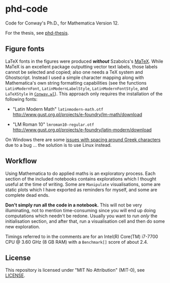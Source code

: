 # phd-code

Code for Conway's Ph.D., for Mathematica Version&nbsp;12.

For the thesis, see [phd-thesis](https://github.com/yawnoc/phd-thesis).

## Figure fonts

LaTeX fonts in the figures were produced ***without*** Szabolcs's [MaTeX][].
While MaTeX is an excellent package outputting vector text labels,
those labels cannot be selected and copied;
also one needs a TeX system and Ghostscript.
Instead I used a simple character mapping
along with Mathematica's own string formatting capabilities
(see the functions `LatinModernFont`, `LatinModernLabelStyle`,
`LatinModernFontStyle`, and `LaTeXStyle` in [`Conway.wl`](Conway.wl)).
This approach only requires the installation of the following fonts:

* "Latin Modern Math" `latinmodern-math.otf` <br>
  <http://www.gust.org.pl/projects/e-foundry/lm-math/download>

* "LM Roman 10" `lmroman10-regular.otf` <br>
  <http://www.gust.org.pl/projects/e-foundry/latin-modern/download>

On Windows there are some [issues with spacing around Greek characters][greek]
due to a bug ... the solution is to use Linux instead.

[greek]: https://mathematica.stackexchange.com/q/219745

## Workflow

Using Mathematica to do applied maths is an exploratory process.
Each section of the included notebooks contains explorations
which I thought useful at the time of writing.
Some are `Manipulate` visualisations,
some are static plots which I have exported as reminders for myself,
and some are complete dead ends.

**Don't simply run all the code in a notebook.**
This will not be very illuminating,
not to mention time-consuming since you will end up
doing computations which needn't be redone.
Usually you want to run *only* the initialisation section,
and after that, run a visualisation cell and then do some new exploration.

Timings referred to in the comments are for an
Intel(R) Core(TM) i7-7700 CPU @ 3.60 GHz (8 GB RAM)
with a `Benchmark[]` score of about 2.4.

[MaTeX]: https://github.com/szhorvat/MaTeX

## License

This repository is licensed under "MIT No Attribution" (MIT-0),
see [LICENSE](LICENSE).
